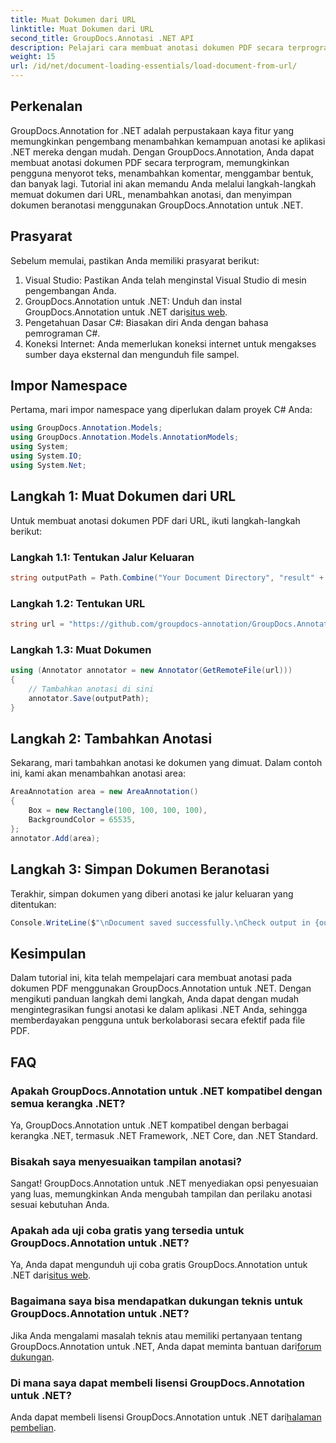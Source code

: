```yaml
---
title: Muat Dokumen dari URL
linktitle: Muat Dokumen dari URL
second_title: GroupDocs.Annotasi .NET API
description: Pelajari cara membuat anotasi dokumen PDF secara terprogram menggunakan GroupDocs.Annotation untuk .NET. Tutorial langkah demi langkah dengan contoh kode.
weight: 15
url: /id/net/document-loading-essentials/load-document-from-url/
---
```

## Perkenalan
GroupDocs.Annotation for .NET adalah perpustakaan kaya fitur yang memungkinkan pengembang menambahkan kemampuan anotasi ke aplikasi .NET mereka dengan mudah. Dengan GroupDocs.Annotation, Anda dapat membuat anotasi dokumen PDF secara terprogram, memungkinkan pengguna menyorot teks, menambahkan komentar, menggambar bentuk, dan banyak lagi. Tutorial ini akan memandu Anda melalui langkah-langkah memuat dokumen dari URL, menambahkan anotasi, dan menyimpan dokumen beranotasi menggunakan GroupDocs.Annotation untuk .NET.
## Prasyarat
Sebelum memulai, pastikan Anda memiliki prasyarat berikut:
1. Visual Studio: Pastikan Anda telah menginstal Visual Studio di mesin pengembangan Anda.
2.  GroupDocs.Annotation untuk .NET: Unduh dan instal GroupDocs.Annotation untuk .NET dari[situs web](https://releases.groupdocs.com/annotation/net/).
3. Pengetahuan Dasar C#: Biasakan diri Anda dengan bahasa pemrograman C#.
4. Koneksi Internet: Anda memerlukan koneksi internet untuk mengakses sumber daya eksternal dan mengunduh file sampel.

## Impor Namespace
Pertama, mari impor namespace yang diperlukan dalam proyek C# Anda:
```csharp
using GroupDocs.Annotation.Models;
using GroupDocs.Annotation.Models.AnnotationModels;
using System;
using System.IO;
using System.Net;
```
## Langkah 1: Muat Dokumen dari URL
Untuk membuat anotasi dokumen PDF dari URL, ikuti langkah-langkah berikut:
### Langkah 1.1: Tentukan Jalur Keluaran
```csharp
string outputPath = Path.Combine("Your Document Directory", "result" + Path.GetExtension("input.pdf"));
```
### Langkah 1.2: Tentukan URL
```csharp
string url = "https://github.com/groupdocs-annotation/GroupDocs.Annotation-for-.NET/blob/master/Examples/Resources/SampleFiles/input.pdf?raw=true";
```
### Langkah 1.3: Muat Dokumen
```csharp
using (Annotator annotator = new Annotator(GetRemoteFile(url)))
{
    // Tambahkan anotasi di sini
    annotator.Save(outputPath);
}
```
## Langkah 2: Tambahkan Anotasi
Sekarang, mari tambahkan anotasi ke dokumen yang dimuat. Dalam contoh ini, kami akan menambahkan anotasi area:
```csharp
AreaAnnotation area = new AreaAnnotation()
{
    Box = new Rectangle(100, 100, 100, 100),
    BackgroundColor = 65535,
};
annotator.Add(area);
```
## Langkah 3: Simpan Dokumen Beranotasi
Terakhir, simpan dokumen yang diberi anotasi ke jalur keluaran yang ditentukan:
```csharp
Console.WriteLine($"\nDocument saved successfully.\nCheck output in {outputPath}.");
```

## Kesimpulan
Dalam tutorial ini, kita telah mempelajari cara membuat anotasi pada dokumen PDF menggunakan GroupDocs.Annotation untuk .NET. Dengan mengikuti panduan langkah demi langkah, Anda dapat dengan mudah mengintegrasikan fungsi anotasi ke dalam aplikasi .NET Anda, sehingga memberdayakan pengguna untuk berkolaborasi secara efektif pada file PDF.

## FAQ
### Apakah GroupDocs.Annotation untuk .NET kompatibel dengan semua kerangka .NET?
Ya, GroupDocs.Annotation untuk .NET kompatibel dengan berbagai kerangka .NET, termasuk .NET Framework, .NET Core, dan .NET Standard.
### Bisakah saya menyesuaikan tampilan anotasi?
Sangat! GroupDocs.Annotation untuk .NET menyediakan opsi penyesuaian yang luas, memungkinkan Anda mengubah tampilan dan perilaku anotasi sesuai kebutuhan Anda.
### Apakah ada uji coba gratis yang tersedia untuk GroupDocs.Annotation untuk .NET?
 Ya, Anda dapat mengunduh uji coba gratis GroupDocs.Annotation untuk .NET dari[situs web](https://releases.groupdocs.com/).
### Bagaimana saya bisa mendapatkan dukungan teknis untuk GroupDocs.Annotation untuk .NET?
 Jika Anda mengalami masalah teknis atau memiliki pertanyaan tentang GroupDocs.Annotation untuk .NET, Anda dapat meminta bantuan dari[forum dukungan](https://forum.groupdocs.com/c/annotation/10).
### Di mana saya dapat membeli lisensi GroupDocs.Annotation untuk .NET?
 Anda dapat membeli lisensi GroupDocs.Annotation untuk .NET dari[halaman pembelian](https://purchase.groupdocs.com/buy).